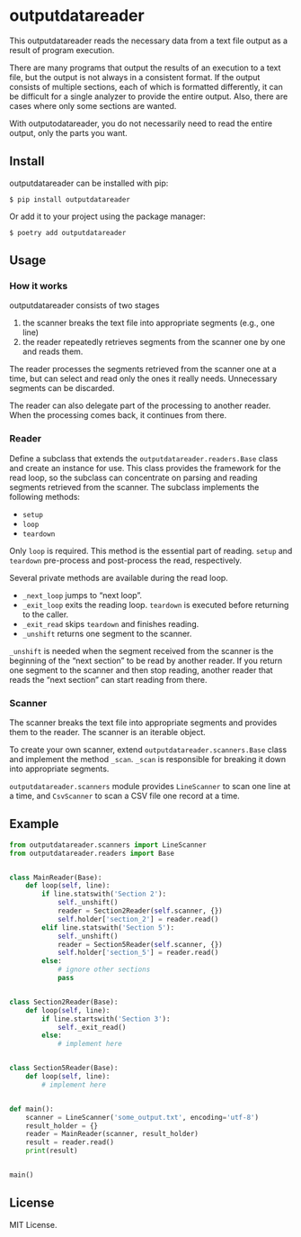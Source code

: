 # outputdatareader

This outputdatareader reads the necessary data from a text file output as a result of program execution.

There are many programs that output the results of an execution to a text file, but the output is not always in a consistent format.
If the output consists of multiple sections, each of which is formatted differently, it can be difficult for a single analyzer to provide the entire output.
Also, there are cases where only some sections are wanted.

With outputodatareader, you do not necessarily need to read the entire output, only the parts you want.

## Install

outputdatareader can be installed with pip:

    $ pip install outputdatareader

Or add it to your project using the package manager:

    $ poetry add outputdatareader

## Usage

### How it works

outputdatareader consists of two stages

1. the scanner breaks the text file into appropriate segments (e.g., one line)
2. the reader repeatedly retrieves segments from the scanner one by one and reads them.

The reader processes the segments retrieved from the scanner one at a time, but can select and read only the ones it really needs. Unnecessary segments can be discarded.

The reader can also delegate part of the processing to another reader. When the processing comes back, it continues from there.

### Reader

Define a subclass that extends the `outputdatareader.readers.Base` class and create an instance for use.
This class provides the framework for the read loop, so the subclass can concentrate on parsing and reading segments retrieved from the scanner.
The subclass implements the following methods:

- `setup`
- `loop`
- `teardown`

Only `loop` is required. This method is the essential part of reading.
`setup` and `teardown` pre-process and post-process the read, respectively.

Several private methods are available during the read loop.

- `_next_loop` jumps to “next loop”.
- `_exit_loop` exits the reading loop. `teardown` is executed before returning to the caller.
- `_exit_read` skips `teardown` and finishes reading.
- `_unshift` returns one segment to the scanner.

`_unshift` is needed when the segment received from the scanner is the beginning of the “next section” to be read by another reader.
If you return one segment to the scanner and then stop reading, another reader that reads the “next section” can start reading from there.

### Scanner

The scanner breaks the text file into appropriate segments and provides them to the reader.
The scanner is an iterable object.

To create your own scanner, extend `outputdatareader.scanners.Base` class and implement the method `_scan`. `_scan` is responsible for breaking it down into appropriate segments.

`outputdatareader.scanners` module provides `LineScanner` to scan one line at a time, and `CsvScanner` to scan a CSV file one record at a time.

## Example

```python
from outputdatareader.scanners import LineScanner
from outputdatareader.readers import Base


class MainReader(Base):
    def loop(self, line):
        if line.statswith('Section 2'):
            self._unshift()
            reader = Section2Reader(self.scanner, {})
            self.holder['section_2'] = reader.read()
        elif line.statswith('Section 5'):
            self._unshift()
            reader = Section5Reader(self.scanner, {})
            self.holder['section_5'] = reader.read()
        else:
            # ignore other sections
            pass


class Section2Reader(Base):
    def loop(self, line):
        if line.startswith('Section 3'):
            self._exit_read()
        else:
            # implement here


class Section5Reader(Base):
    def loop(self, line):
        # implement here


def main():
    scanner = LineScanner('some_output.txt', encoding='utf-8')
    result_holder = {}
    reader = MainReader(scanner, result_holder)
    result = reader.read()
    print(result)


main()
```

## License

MIT License.
